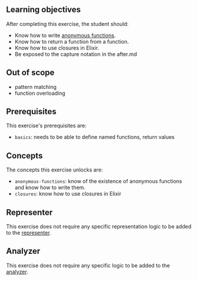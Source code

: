 ## Learning objectives

After completing this exercise, the student should:

- Know how to write [anonymous functions][fns].
- Know how to return a function from a function.
- Know how to use closures in Elixir.
- Be exposed to the capture notation in the after.md

## Out of scope

- pattern matching
- function overloading

## Prerequisites

This exercise's prerequisites are:

- `basics`: needs to be able to define named functions, return values

## Concepts

The concepts this exercise unlocks are:

- `anonymous-functions`: know of the existence of anonymous functions and know how to write them.
- `closures`: know how to use closures in Elixir

## Representer

This exercise does not require any specific representation logic to be added to the [representer][representer].

## Analyzer

This exercise does not require any specific logic to be added to the [analyzer][analyzer].

[analyzer]: https://github.com/exercism/elixir-analyzer
[representer]: https://github.com/exercism/elixir-representer
[fns]: https://elixir-lang.org/getting-started/basic-types.html#anonymous-functions
